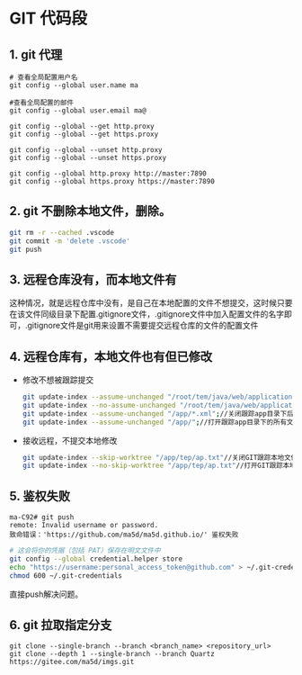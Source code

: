 # GIT 代码段

## 1. git 代理

```shell
# 查看全局配置用户名
git config --global user.name ma

#查看全局配置的邮件
git config --global user.email ma@

git config --global --get http.proxy
git config --global --get https.proxy

git config --global --unset http.proxy
git config --global --unset https.proxy

git config --global http.proxy http://master:7890
git config --global https.proxy https://master:7890

```

## 2. git 不删除本地文件，删除。

```bash
git rm -r --cached .vscode  
git commit -m 'delete .vscode'
git push
```

## 3. 远程仓库没有，而本地文件有

这种情况，就是远程仓库中没有，是自己在本地配置的文件不想提交，这时候只要在该文件同级目录下配置.gitignore文件，.gitignore文件中加入配置文件的名字即可，.gitignore文件是git用来设置不需要提交远程仓库的文件的配置文件

## 4. 远程仓库有，本地文件也有但已修改

- 修改不想被跟踪提交 

    ```bash
    git update-index --assume-unchanged "/root/tem/java/web/application-dev.yml" //git关闭跟踪文件修改提交
    git update-index --no-assume-unchanged "/root/tem/java/web/application-dev.yml"//git打开跟踪文件修改提交
    git update-index --assume-unchanged "/app/*.xml";//关闭跟踪app目录下后缀为.xml的文件
    git update-index --assume-unchanged "/app/";//打开跟踪app目录下的所有文件
    ```

- 接收远程，不提交本地修改

    ```bash
    git update-index --skip-worktree "/app/tep/ap.txt"//关闭GIT跟踪本地文件修改
    git update-index --no-skip-worktree "/app/tep/ap.txt"//打开GIT跟踪本地文件修改
    ```

## 5. 鉴权失败

```log
ma-C92# git push
remote: Invalid username or password.
致命错误：'https://github.com/ma5d/ma5d.github.io/' 鉴权失败
```

```bash
# 这会将你的凭据（包括 PAT）保存在明文文件中
git config --global credential.helper store
echo "https://username:personal_access_token@github.com" > ~/.git-credentials
chmod 600 ~/.git-credentials
```

直接push解决问题。

## 6. git 拉取指定分支

```shell
git clone --single-branch --branch <branch_name> <repository_url>
git clone --depth 1 --single-branch --branch Quartz https://gitee.com/ma5d/imgs.git
```